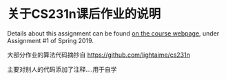 # 关于CS231n课后作业的说明
Details about this assignment can be found [on the course webpage](http://cs231n.github.io/), under Assignment #1 of Spring 2019.

大部分作业的算法代码摘抄自 https://github.com/lightaime/cs231n

主要对别人的代码添加了注释....用于自学